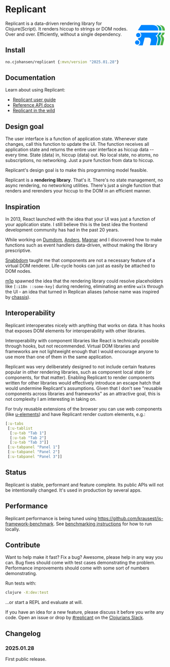 # Replicant

<svg xmlns="http://www.w3.org/2000/svg"
     xml:space="preserve"
     style="float:right; width: 96px; height: 96px;fill-rule:evenodd;clip-rule:evenodd;stroke-linejoin:round;stroke-miterlimit:2"
     viewBox="0 0 1080 1080">
  <path fill="#4fb348" d="M876.452 152.555c136.818 12.348 195.668 81.688 192.708 196.198h-87.197c1.569-66.295-16.004-119.066-52.748-157.356-14.398-15.003-31.913-27.882-52.763-38.353v-.489Zm98.715 270.164h87.213c-9.48 55.52-38.53 92.323-91.749 108.344 55.789 39.542 76.849 90.867 66.189 152.957l-44.388 184.981h-86.379l42.751-178.151c.149-.622.278-1.249.386-1.879 9.983-58.16-3.188-108.49-41.722-150.197 36.949-23.921 58.758-61.19 67.282-111.131a29.34 29.34 0 0 0 .417-4.924Z"/>
  <path fill="#00a29a" d="M757.149 152.309c138.837 11.646 198.514 81.149 195.537 196.444h-88.511c1.643-69.4-17.651-123.977-58.046-162.647-13.679-13.096-29.954-24.431-48.98-33.797Zm101.023 270.41h87.726c-9.475 55.52-38.529 92.323-91.745 108.344 55.785 39.542 76.848 90.867 66.191 152.957l-44.391 184.981h-87.689l42.752-178.151c.149-.622.278-1.249.386-1.879 9.983-58.16-3.188-108.49-41.722-150.197 36.948-23.921 58.758-61.19 67.281-111.131.153-.894.263-1.79.332-2.685h.506c.126-.747.25-1.493.373-2.239Z"/>
  <path fill="#0086ff" d="M76.208 847.157c-36.752-5.562-64.959-37.32-64.959-75.614 0-42.21 34.269-76.478 76.478-76.478a76.45 76.45 0 0 1 20.676 2.832c32.178 9.028 55.802 38.6 55.802 73.646 0 42.209-34.268 76.478-76.478 76.478-3.915 0-7.761-.295-11.519-.864Zm56.524-262.05a77.324 77.324 0 0 1-6.804.299c-42.209 0-76.478-34.268-76.478-76.478 0-42.209 34.269-76.478 76.478-76.478 13.663 0 26.494 3.591 37.6 9.879 23.204 13.139 38.878 38.053 38.878 66.599 0 39.917-30.647 72.732-69.674 76.179Zm-18.148 84.136 11.77-54.569c58.168-.23 105.321-47.525 105.321-105.746 0-35.555-17.586-67.035-44.526-86.209H828.11c-9.475 55.52-38.529 92.323-91.745 108.344 55.784 39.542 76.848 90.867 66.191 152.957l-44.391 184.981H539.756l34.836-151.189c13.135-57.004-4.455-118.062-91.882-118.062H353.796l-71.217 274.677H112.245c46.557-11.07 81.229-52.96 81.229-102.884 0-49.085-33.515-90.403-78.89-102.3Zm-1.803-330.67 117.483-187.485h389.845c152.584 6.696 217.9 77.175 214.789 197.665H178.595v-10.18h-65.814Z"/>
</svg>

Replicant is a data-driven rendering library for Clojure(Script). It renders
hiccup to strings or DOM nodes. Over and over. Efficiently, without a single
dependency.

## Install

```clj
no.cjohansen/replicant {:mvn/version "2025.01.28"}
```

## Documentation

Learn about using Replicant:

- [Replicant user guide](https://replicant.fun/learn/)
- [Reference API docs](https://cljdoc.org/d/no.cjohansen/replicant/)
- [Replicant in the wild](https://replicant.fun/in-the-wild/)

## Design goal

The user interface is a function of application state. Whenever state changes,
call this function to update the UI. The function receives all application state
and returns the entire user interface as hiccup data -- every time. State (data)
in, hiccup (data) out. No local state, no atoms, no subscriptions, no
networking. Just a pure function from data to hiccup.

Replicant's design goal is to make this programming model feasible.

Replicant is a **rendering library**. That's it. There's no state management, no
async rendering, no networking utilities. There's just a single function that
renders and rerenders your hiccup to the DOM in an efficient manner.

## Inspiration

In 2013, React launched with the idea that your UI was just a function of your
application state. I still believe this is the best idea the frontend
development community has had in the past 20 years.

While working on [Dumdom](https://github.com/cjohansen/dumdom),
[Anders](https://github.com/duckyuck), [Magnar](https://magnars.com/) and I
discovered how to make functions such as event handlers data-driven, without
making the library prescriptive.

[Snabbdom](https://github.com/snabbdom) taught me that components are not a
necessary feature of a virtual DOM renderer. Life-cycle hooks can just as easily
be attached to DOM nodes.

[m1p](https://github.com/cjohansen/m1p) spawned the idea that the rendering
library could resolve placeholders like `[:i18n ::some-key]` during rendering,
eliminating an entire `walk` through the UI - an idea that turned in Replican
aliases (whose name was inspired by
[chassis](https://github.com/onionpancakes/chassis)).

## Interoperability

Replicant interoperates nicely with anything that works on data. It has hooks
that exposes DOM elements for interoperability with other libraries.

Interoperability with component libraries like React is technically possible
through hooks, but not recommended. Virtual DOM libraries and frameworks are not
lightweight enough that I would encourage anyone to use more than one of them in
the same application.

Replicant was very deliberately designed to not include certain features popular
in other rendering libraries, such as component local state (or components, for
that matter). Enabling Replicant to render components written for other
libraries would effectively introduce an escape hatch that would undermine
Replicant's assumptions. Given that I don't see "reusable components across
libraries and frameworks" as an attractive goal, this is not complexity I am
interesting in taking on.

For truly reusable extensions of the browser you can use web components (like
[u-elements](https://u-elements.github.io/)) and have Replicant render custom
elements, e.g.:

```clj
[:u-tabs
 [:u-tablist
  [:u-tab "Tab 1"]
  [:u-tab "Tab 2"]
  [:u-tab "Tab 3"]]
 [:u-tabpanel "Panel 1"]
 [:u-tabpanel "Panel 2"]
 [:u-tabpanel "Panel 3"]]
```

## Status

Replicant is stable, performant and feature complete. Its public APIs will not
be intentionally changed. It's used in production by several apps.

## Performance

Replicant performance is being tuned using
https://github.com/krausest/js-framework-benchmark. See [benchmarking
instructions](benchmarking.md) for how to run locally.

## Contribute

Want to help make it fast? Fix a bug? Awesome, please help in any way you can.
Bug fixes should come with test cases demonstrating the problem. Performance
improvements should come with some sort of numbers demonstrating.

Run tests with:

```sh
clojure -X:dev:test
```

...or start a REPL and evaluate at will.

If you have an idea for a new feature, please discuss it before you write any
code. Open an issue or drop by
[#replicant](https://clojurians.slack.com/archives/C06JZ4X334N) on the
[Clojurians Slack](http://clojurians.net/).

## Changelog

### 2025.01.28

First public release.

